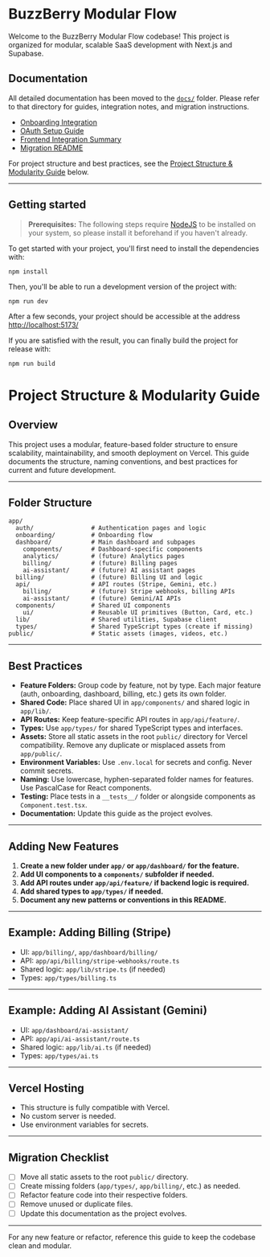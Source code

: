 # BuzzBerry Modular Flow

Welcome to the BuzzBerry Modular Flow codebase! This project is organized for modular, scalable SaaS development with Next.js and Supabase.

## Documentation

All detailed documentation has been moved to the [`docs/`](./docs/) folder. Please refer to that directory for guides, integration notes, and migration instructions.

- [Onboarding Integration](./docs/ONBOARDING_INTEGRATION.md)
- [OAuth Setup Guide](./docs/OAUTH_SETUP_GUIDE.md)
- [Frontend Integration Summary](./docs/frontend-integration-summary.md)
- [Migration README](./docs/MIGRATION_README.md)

For project structure and best practices, see the [Project Structure & Modularity Guide](#project-structure--modularity-guide) below.

---

## Getting started

> **Prerequisites:**
> The following steps require [NodeJS](https://nodejs.org/en/) to be installed on your system, so please
> install it beforehand if you haven't already.

To get started with your project, you'll first need to install the dependencies with:

```
npm install
```

Then, you'll be able to run a development version of the project with:

```
npm run dev
```

After a few seconds, your project should be accessible at the address
[http://localhost:5173/](http://localhost:5173/)


If you are satisfied with the result, you can finally build the project for release with:

```
npm run build
```

# Project Structure & Modularity Guide

## Overview
This project uses a modular, feature-based folder structure to ensure scalability, maintainability, and smooth deployment on Vercel. This guide documents the structure, naming conventions, and best practices for current and future development.

---

## Folder Structure

```
app/
  auth/                # Authentication pages and logic
  onboarding/          # Onboarding flow
  dashboard/           # Main dashboard and subpages
    components/        # Dashboard-specific components
    analytics/         # (future) Analytics pages
    billing/           # (future) Billing pages
    ai-assistant/      # (future) AI assistant pages
  billing/             # (future) Billing UI and logic
  api/                 # API routes (Stripe, Gemini, etc.)
    billing/           # (future) Stripe webhooks, billing APIs
    ai-assistant/      # (future) Gemini/AI APIs
  components/          # Shared UI components
    ui/                # Reusable UI primitives (Button, Card, etc.)
  lib/                 # Shared utilities, Supabase client
  types/               # Shared TypeScript types (create if missing)
public/                # Static assets (images, videos, etc.)
```

---

## Best Practices

- **Feature Folders:** Group code by feature, not by type. Each major feature (auth, onboarding, dashboard, billing, etc.) gets its own folder.
- **Shared Code:** Place shared UI in `app/components/` and shared logic in `app/lib/`.
- **API Routes:** Keep feature-specific API routes in `app/api/feature/`.
- **Types:** Use `app/types/` for shared TypeScript types and interfaces.
- **Assets:** Store all static assets in the root `public/` directory for Vercel compatibility. Remove any duplicate or misplaced assets from `app/public/`.
- **Environment Variables:** Use `.env.local` for secrets and config. Never commit secrets.
- **Naming:** Use lowercase, hyphen-separated folder names for features. Use PascalCase for React components.
- **Testing:** Place tests in a `__tests__/` folder or alongside components as `Component.test.tsx`.
- **Documentation:** Update this guide as the project evolves.

---

## Adding New Features

1. **Create a new folder under `app/` or `app/dashboard/` for the feature.**
2. **Add UI components to a `components/` subfolder if needed.**
3. **Add API routes under `app/api/feature/` if backend logic is required.**
4. **Add shared types to `app/types/` if needed.**
5. **Document any new patterns or conventions in this README.**

---

## Example: Adding Billing (Stripe)

- UI: `app/billing/`, `app/dashboard/billing/`
- API: `app/api/billing/stripe-webhooks/route.ts`
- Shared logic: `app/lib/stripe.ts` (if needed)
- Types: `app/types/billing.ts`

---

## Example: Adding AI Assistant (Gemini)

- UI: `app/dashboard/ai-assistant/`
- API: `app/api/ai-assistant/route.ts`
- Shared logic: `app/lib/ai.ts` (if needed)
- Types: `app/types/ai.ts`

---

## Vercel Hosting
- This structure is fully compatible with Vercel.
- No custom server is needed.
- Use environment variables for secrets.

---

## Migration Checklist
- [ ] Move all static assets to the root `public/` directory.
- [ ] Create missing folders (`app/types/`, `app/billing/`, etc.) as needed.
- [ ] Refactor feature code into their respective folders.
- [ ] Remove unused or duplicate files.
- [ ] Update this documentation as the project evolves.

---

For any new feature or refactor, reference this guide to keep the codebase clean and modular.
